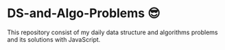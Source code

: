 # DS-and-Algo-Problems 😎
This repository consist of my daily data structure and algorithms problems and its solutions with JavaScript.

